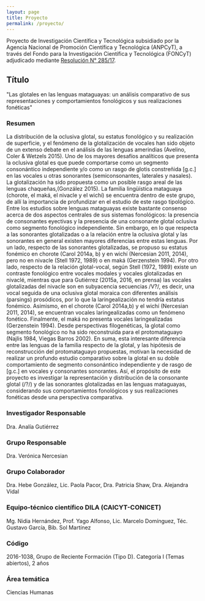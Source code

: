 ```yaml
---
layout: page
title: Proyecto
permalink: /proyecto/
---
```


Proyecto de Investigación Científica y Tecnológica subsidiado por la Agencia Nacional de Promoción Científica y Tecnológica (ANPCyT), a través del Fondo para la Investigación Científica y Tecnológica (FONCyT) adjudicado mediante [Resolución N° 285/17](http://www.agencia.mincyt.gob.ar/upload/Res285-17%20-%20PICT%202016%20ANEXO%20FINANCIADOS%20TEMAS%20ABIERTOS%20TIPO%20A,B,D%20-%20Proceso%20de%20adjudicacion%20-%20Proyectos%20Aprobados.pdf).

## Título
"Las glotales en las lenguas mataguayas: un análisis comparativo de sus representaciones y comportamientos fonológicos y sus realizaciones fonéticas"

### Resumen

La distribución de la oclusiva glotal, su estatus fonológico y su realización de superficie, y el fenómeno de la glotalización de vocales han sido objeto de un extenso debate en el análisis de las lenguas amerindias (Avelino, Coler & Wetzels 2015). Uno de los mayores desafíos analíticos que presenta la oclusiva glotal es que puede comportarse como un segmento consonántico independiente y/o como un rasgo de glotis constreñida [g.c.] en las vocales u otras sonorantes (semiconsonantes, laterales y nasales). La glotalización ha sido propuesta como un posible rasgo areal de las lenguas chaqueñas,(González 2015). La familia lingüística mataguaya (chorote, el maká, el nivacle y el wichí) se encuentra dentro de este grupo, de allí la importancia de profundizar en el estudio de este rasgo tipológico. Entre los estudios sobre lenguas mataguayas existe bastante consenso acerca de dos aspectos centrales de sus sistemas fonológicos: la presencia de consonantes eyectivas y la presencia de una consonante glotal oclusiva como segmento fonológico independiente. Sin embargo, en lo que respecta a las sonorantes glotalizadas o a la relación entre la oclusiva glotal y las sonorantes en general existen mayores diferencias entre estas lenguas. Por un lado, respecto de las sonorantes glotalizadas, se propuso su estatus fonémico en chorote (Carol 2014a, b) y en wichí (Nercesian 2011, 2014), pero no en nivacle (Stell 1972, 1989) o en maká (Gerzenstein 1994). Por otro lado, respecto de la relación glotal-vocal, según Stell (1972, 1989) existe un contraste fonológico entre vocales modales y vocales glotalizadas en nivaclé, mientras que para Gutiérrez (2015a, 2016, en prensa) las vocales glotalizadas del nivacle son en subyacencia secuencias /V?/, es decir, una vocal seguida de una oclusiva glotal moraica con diferentes análisis (parsings) prosódicos, por lo que la laringealización no tendría estatus fonémico. Asimismo, en el chorote (Carol 2014a,b) y el wichí (Nercesian 2011, 2014), se encuentran vocales laringealizadas como un fenómeno fonético. Finalmente, el maká no presenta vocales laringealizadas (Gerzenstein 1994). Desde perspectivas filogenéticas, la glotal como segmento fonológico no ha sido reconstruida para el protomataguayo (Najlis 1984, Viegas Barros 2002). En suma, esta interesante diferencia entre las lenguas de la familia respecto de la glotal, y las hipótesis de reconstrucción del protomataguayo propuestas, motivan la necesidad de realizar un profundo estudio comparativo sobre la glotal en su doble comportamiento de segmento consonántico independiente y de rasgo de [g.c.] en vocales y consonantes sonorantes. Así, el propósito de este proyecto es investigar la representación y distribución de la consonante glotal (/?/) y de las sonorantes glotalizadas en las lenguas mataguayas, considerando sus comportamientos fonológicos y sus realizaciones fonéticas desde una perspectiva comparativa.

### Investigador Responsable
Dra. Analía Gutiérrez

### Grupo Responsable
Dra. Verónica Nercesian

### Grupo Colaborador
Dra. Hebe González, Lic. Paola Pacor, Dra. Patricia  Shaw, Dra. Alejandra Vidal

### Equipo-técnico científico DILA (CAICYT-CONICET)
Mg. Nidia Hernández, Prof. Yago Alfonso, Lic. Marcelo Domínguez, Téc. Gustavo García,  Bib. Sol Martínez

### Código
2016-1038, Grupo de Reciente Formación (Tipo D). Categoría I (Temas abiertos), 2 años

### Área temática
Ciencias Humanas

